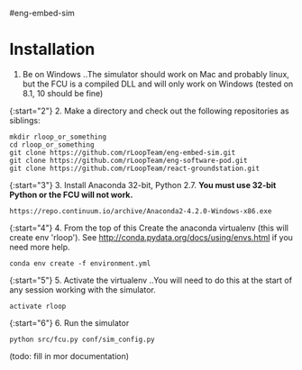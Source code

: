 #eng-embed-sim

# Installation

1. Be on Windows
..The simulator should work on Mac and probably linux, but the FCU is a compiled DLL and will only work on Windows (tested on 8.1, 10 should be fine)

{:start="2"}
2. Make a directory and check out the following repositories as siblings: 
```
mkdir rloop_or_something
cd rloop_or_something
git clone https://github.com/rLoopTeam/eng-embed-sim.git
git clone https://github.com/rLoopTeam/eng-software-pod.git
git clone https://github.com/rLoopTeam/react-groundstation.git
```

{:start="3"}
3. Install Anaconda 32-bit, Python 2.7. __You must use 32-bit Python or the FCU will not work.__
```
https://repo.continuum.io/archive/Anaconda2-4.2.0-Windows-x86.exe
```

{:start="4"}
4. From the top of this Create the anaconda virtualenv (this will create env 'rloop'). See http://conda.pydata.org/docs/using/envs.html if you need more help.
```
conda env create -f environment.yml
```

{:start="5"}
5. Activate the virtualenv
..You will need to do this at the start of any session working with the simulator.
```
activate rloop
```

{:start="6"}
6. Run the simulator
```
python src/fcu.py conf/sim_config.py
```

(todo: fill in mor documentation)